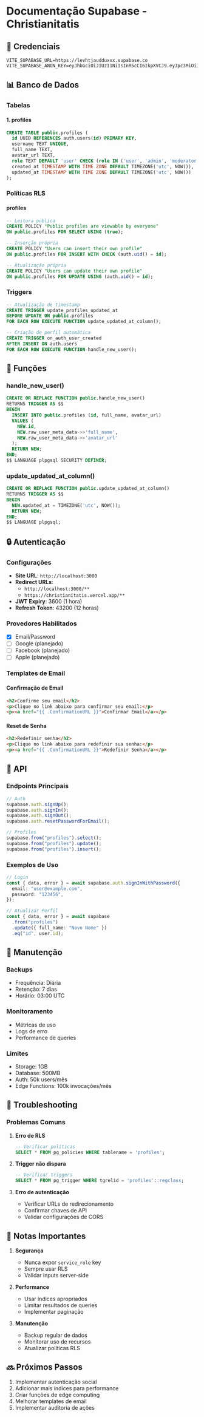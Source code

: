 # Documentação Supabase - Christianitatis

## 🔐 Credenciais

```env
VITE_SUPABASE_URL=https://levhtjaudduxxx.supabase.co
VITE_SUPABASE_ANON_KEY=eyJhbGciOiJIUzI1NiIsInR5cCI6IkpXVCJ9.eyJpc3MiOiJzdXBhYmFzZSIsInJlZiI6Imxldmh0amF1ZGR1eHh4Z2JwemdyIiwicm9zZSI6InNlcnZpY2Vfcm9zZSIsImlhdCI6MTc0MzE5ODE0NywiZXhwIjoyMDU4Nzc0MTQ3fQ.AfrBLay5j0K4GSftWqHf9MbHbH1OyitdGlRp8vsQXu4
```

## 📊 Banco de Dados

### Tabelas

#### 1. profiles

```sql
CREATE TABLE public.profiles (
  id UUID REFERENCES auth.users(id) PRIMARY KEY,
  username TEXT UNIQUE,
  full_name TEXT,
  avatar_url TEXT,
  role TEXT DEFAULT 'user' CHECK (role IN ('user', 'admin', 'moderator')),
  created_at TIMESTAMP WITH TIME ZONE DEFAULT TIMEZONE('utc', NOW()),
  updated_at TIMESTAMP WITH TIME ZONE DEFAULT TIMEZONE('utc', NOW())
);
```

### Políticas RLS

#### profiles

```sql
-- Leitura pública
CREATE POLICY "Public profiles are viewable by everyone"
ON public.profiles FOR SELECT USING (true);

-- Inserção própria
CREATE POLICY "Users can insert their own profile"
ON public.profiles FOR INSERT WITH CHECK (auth.uid() = id);

-- Atualização própria
CREATE POLICY "Users can update their own profile"
ON public.profiles FOR UPDATE USING (auth.uid() = id);
```

### Triggers

```sql
-- Atualização de timestamp
CREATE TRIGGER update_profiles_updated_at
BEFORE UPDATE ON public.profiles
FOR EACH ROW EXECUTE FUNCTION update_updated_at_column();

-- Criação de perfil automática
CREATE TRIGGER on_auth_user_created
AFTER INSERT ON auth.users
FOR EACH ROW EXECUTE FUNCTION handle_new_user();
```

## 🔄 Funções

### handle_new_user()

```sql
CREATE OR REPLACE FUNCTION public.handle_new_user()
RETURNS TRIGGER AS $$
BEGIN
  INSERT INTO public.profiles (id, full_name, avatar_url)
  VALUES (
    NEW.id,
    NEW.raw_user_meta_data->>'full_name',
    NEW.raw_user_meta_data->>'avatar_url'
  );
  RETURN NEW;
END;
$$ LANGUAGE plpgsql SECURITY DEFINER;
```

### update_updated_at_column()

```sql
CREATE OR REPLACE FUNCTION public.update_updated_at_column()
RETURNS TRIGGER AS $$
BEGIN
  NEW.updated_at = TIMEZONE('utc', NOW());
  RETURN NEW;
END;
$$ LANGUAGE plpgsql;
```

## 🔒 Autenticação

### Configurações

- **Site URL**: `http://localhost:3000`
- **Redirect URLs**:
  - `http://localhost:3000/**`
  - `https://christianitatis.vercel.app/**`
- **JWT Expiry**: 3600 (1 hora)
- **Refresh Token**: 43200 (12 horas)

### Provedores Habilitados

- [x] Email/Password
- [ ] Google (planejado)
- [ ] Facebook (planejado)
- [ ] Apple (planejado)

### Templates de Email

#### Confirmação de Email

```html
<h2>Confirme seu email</h2>
<p>Clique no link abaixo para confirmar seu email:</p>
<p><a href="{{ .ConfirmationURL }}">Confirmar Email</a></p>
```

#### Reset de Senha

```html
<h2>Redefinir senha</h2>
<p>Clique no link abaixo para redefinir sua senha:</p>
<p><a href="{{ .ConfirmationURL }}">Redefinir Senha</a></p>
```

## 📡 API

### Endpoints Principais

```typescript
// Auth
supabase.auth.signUp();
supabase.auth.signIn();
supabase.auth.signOut();
supabase.auth.resetPasswordForEmail();

// Profiles
supabase.from("profiles").select();
supabase.from("profiles").update();
supabase.from("profiles").insert();
```

### Exemplos de Uso

```typescript
// Login
const { data, error } = await supabase.auth.signInWithPassword({
  email: "user@example.com",
  password: "123456",
});

// Atualizar Perfil
const { data, error } = await supabase
  .from("profiles")
  .update({ full_name: "Novo Nome" })
  .eq("id", user.id);
```

## 🔧 Manutenção

### Backups

- Frequência: Diária
- Retenção: 7 dias
- Horário: 03:00 UTC

### Monitoramento

- Métricas de uso
- Logs de erro
- Performance de queries

### Limites

- Storage: 1GB
- Database: 500MB
- Auth: 50k users/mês
- Edge Functions: 100k invocações/mês

## 🚨 Troubleshooting

### Problemas Comuns

1. **Erro de RLS**

   ```sql
   -- Verificar políticas
   SELECT * FROM pg_policies WHERE tablename = 'profiles';
   ```

2. **Trigger não dispara**

   ```sql
   -- Verificar triggers
   SELECT * FROM pg_trigger WHERE tgrelid = 'profiles'::regclass;
   ```

3. **Erro de autenticação**
   - Verificar URLs de redirecionamento
   - Confirmar chaves de API
   - Validar configurações de CORS

## 📝 Notas Importantes

1. **Segurança**

   - Nunca expor `service_role` key
   - Sempre usar RLS
   - Validar inputs server-side

2. **Performance**

   - Usar índices apropriados
   - Limitar resultados de queries
   - Implementar paginação

3. **Manutenção**
   - Backup regular de dados
   - Monitorar uso de recursos
   - Atualizar políticas RLS

## 🔜 Próximos Passos

1. Implementar autenticação social
2. Adicionar mais índices para performance
3. Criar funções de edge computing
4. Melhorar templates de email
5. Implementar auditoria de ações
